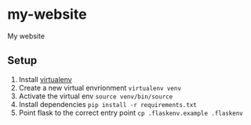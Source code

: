 # my-website
My website

## Setup
1) Install [virtualenv](https://gist.github.com/Geoyi/d9fab4f609e9f75941946be45000632b)
2) Create a new virtual envrionment ```virtualenv venv```
3) Activate the virtual env ```source venv/bin/source```
4) Install dependencies ```pip install -r requirements.txt```
5) Point flask to the correct entry point ```cp .flaskenv.example .flaskenv```
